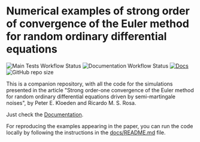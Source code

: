 # Numerical examples of strong order of convergence of the Euler method for random ordinary differential equations

![Main Tests Workflow Status](https://github.com/rmsrosa/rode_convergence_euler/actions/workflows/ci.yml/badge.svg) ![Documentation Workflow Status](https://github.com/rmsrosa/rode_convergence_euler/workflows/Documentation/badge.svg) [![Docs](https://img.shields.io/badge/docs-main-orange.svg)](https://rmsrosa.github.io/rode_convergence_euler/) ![GitHub repo size](https://img.shields.io/github/repo-size/rmsrosa/rode_convergence_euler)

This is a companion repository, with all the code for the simulations presented in the article "Strong order-one convergence of the Euler method for random ordinary differential equations driven by semi-martingale noises", by Peter E. Kloeden and Ricardo M. S. Rosa.

Just check the [Documentation](https://rmsrosa.github.io/rode_convergence_euler/).

For reproducing the examples appearing in the paper, you can run the code locally by following the instructions in the [docs/README.md](docs/README.md) file.